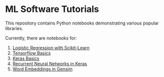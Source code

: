 # ML Software Tutorials
This repository contains Python notebooks demonstrating various popular libraries.  

Currently, there are notebooks for:
1.  [Logistic Regression with Scikit-Learn](https://github.com/UCIDataLab/software_tutorial_notebooks/blob/master/linear_models_for_classification.ipynb)
2.  [Tensorflow Basics](https://github.com/UCIDataLab/software_tutorial_notebooks/blob/master/tensorflow_and_keras_tutorial.ipynb)
3.  [Keras Basics](https://github.com/UCIDataLab/software_tutorial_notebooks/blob/master/tensorflow_and_keras_tutorial.ipynb)
4.  [Recurrent Neural Networks in Keras](https://github.com/UCIDataLab/software_tutorial_notebooks/blob/master/RNNs_tutorial.ipynb)
5.  [Word Embeddings in Gensim](https://github.com/UCIDataLab/software_tutorial_notebooks/blob/master/word_embeddings_w_gensim.ipynb)
